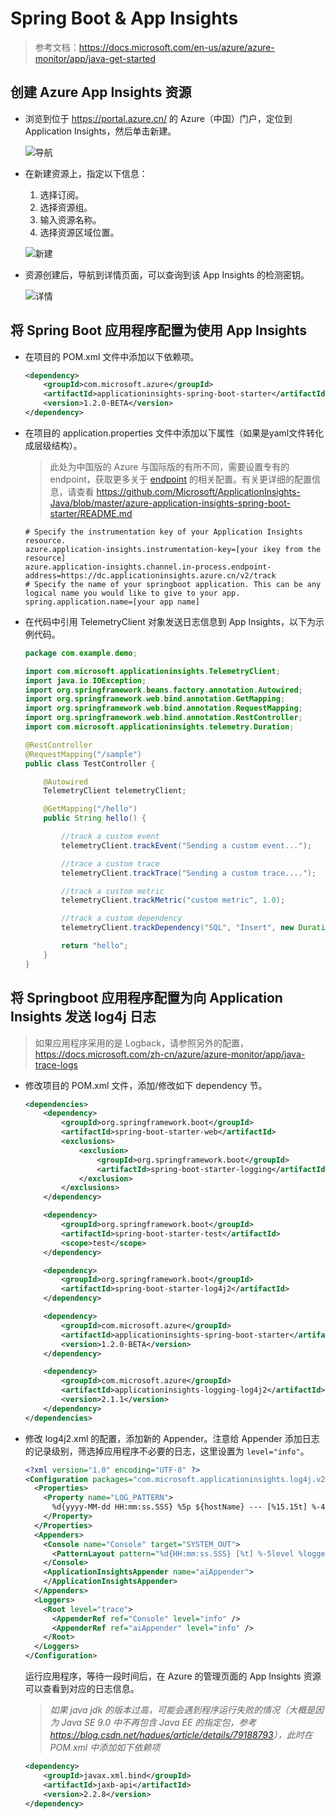 # Spring Boot & App Insights

> 参考文档：<https://docs.microsoft.com/en-us/azure/azure-monitor/app/java-get-started>

## 创建 Azure App Insights 资源

- 浏览到位于 <https://portal.azure.cn/> 的 Azure（中国）门户，定位到 Application Insights，然后单击新建。

  ![导航](./images/navigation.png)

- 在新建资源上，指定以下信息：
    1. 选择订阅。
    2. 选择资源组。
    3. 输入资源名称。
    4. 选择资源区域位置。

    ![新建](./images/new-insights.png)

- 资源创建后，导航到详情页面，可以查询到该 App Insights 的检测密钥。

  ![详情](./images/insights-info.png)

## 将 Spring Boot 应用程序配置为使用 App Insights

- 在项目的 POM.xml 文件中添加以下依赖项。

  ```xml
  <dependency>
      <groupId>com.microsoft.azure</groupId>
      <artifactId>applicationinsights-spring-boot-starter</artifactId>
      <version>1.2.0-BETA</version>
  </dependency>
  ```

- 在项目的 application.properties 文件中添加以下属性（如果是yaml文件转化成层级结构）。

  > 此处为中国版的 Azure 与国际版的有所不同，需要设置专有的 endpoint，获取更多关于 [endpoint](https://docs.microsoft.com/bs-latn-ba/azure/azure-monitor/app/custom-endpoints?view=aspnetcore-3.0#regions-that-require-endpoint-modification) 的相关配置。有关更详细的配置信息，请查看 <https://github.com/Microsoft/ApplicationInsights-Java/blob/master/azure-application-insights-spring-boot-starter/README.md>

  ```properties
  # Specify the instrumentation key of your Application Insights resource.
  azure.application-insights.instrumentation-key=[your ikey from the resource]
  azure.application-insights.channel.in-process.endpoint-address=https://dc.applicationinsights.azure.cn/v2/track
  # Specify the name of your springboot application. This can be any logical name you would like to give to your app.
  spring.application.name=[your app name]
  ```

- 在代码中引用 TelemetryClient 对象发送日志信息到 App Insights，以下为示例代码。

  ```java
  package com.example.demo;

  import com.microsoft.applicationinsights.TelemetryClient;
  import java.io.IOException;
  import org.springframework.beans.factory.annotation.Autowired;
  import org.springframework.web.bind.annotation.GetMapping;
  import org.springframework.web.bind.annotation.RequestMapping;
  import org.springframework.web.bind.annotation.RestController;
  import com.microsoft.applicationinsights.telemetry.Duration;

  @RestController
  @RequestMapping("/sample")
  public class TestController {

      @Autowired
      TelemetryClient telemetryClient;

      @GetMapping("/hello")
      public String hello() {

          //track a custom event
          telemetryClient.trackEvent("Sending a custom event...");

          //trace a custom trace
          telemetryClient.trackTrace("Sending a custom trace....");

          //track a custom metric
          telemetryClient.trackMetric("custom metric", 1.0);

          //track a custom dependency
          telemetryClient.trackDependency("SQL", "Insert", new Duration(0, 0, 1, 1, 1), true);

          return "hello";
      }
  }
  ```

## 将 Springboot 应用程序配置为向 Application Insights 发送 log4j 日志

> 如果应用程序采用的是 Logback，请参照另外的配置，<https://docs.microsoft.com/zh-cn/azure/azure-monitor/app/java-trace-logs>

- 修改项目的 POM.xml 文件，添加/修改如下 dependency 节。

  ```xml
  <dependencies>
      <dependency>
          <groupId>org.springframework.boot</groupId>
          <artifactId>spring-boot-starter-web</artifactId>
          <exclusions>
              <exclusion>
                  <groupId>org.springframework.boot</groupId>
                  <artifactId>spring-boot-starter-logging</artifactId>
              </exclusion>
          </exclusions>
      </dependency>

      <dependency>
          <groupId>org.springframework.boot</groupId>
          <artifactId>spring-boot-starter-test</artifactId>
          <scope>test</scope>
      </dependency>

      <dependency>
          <groupId>org.springframework.boot</groupId>
          <artifactId>spring-boot-starter-log4j2</artifactId>
      </dependency>

      <dependency>
          <groupId>com.microsoft.azure</groupId>
          <artifactId>applicationinsights-spring-boot-starter</artifactId>
          <version>1.2.0-BETA</version>
      </dependency>

      <dependency>
          <groupId>com.microsoft.azure</groupId>
          <artifactId>applicationinsights-logging-log4j2</artifactId>
          <version>2.1.1</version>
      </dependency>
  </dependencies>
  ```

- 修改 log4j2.xml 的配置，添加新的 Appender。注意给 Appender 添加日志的记录级别，筛选掉应用程序不必要的日志，这里设置为 `level="info"`。

  ```xml
  <?xml version="1.0" encoding="UTF-8" ?>
  <Configuration packages="com.microsoft.applicationinsights.log4j.v2">
    <Properties>
      <Property name="LOG_PATTERN">
        %d{yyyy-MM-dd HH:mm:ss.SSS} %5p ${hostName} --- [%15.15t] %-40.40c{1.} : %m%n%ex
      </Property>
    </Properties>
    <Appenders>
      <Console name="Console" target="SYSTEM_OUT">
        <PatternLayout pattern="%d{HH:mm:ss.SSS} [%t] %-5level %logger{36} - %msg%n"/>
      </Console>
      <ApplicationInsightsAppender name="aiAppender">
      </ApplicationInsightsAppender>
    </Appenders>
    <Loggers>
      <Root level="trace">
        <AppenderRef ref="Console" level="info" />
        <AppenderRef ref="aiAppender" level="info" />
      </Root>
    </Loggers>
  </Configuration>
  ```

  运行应用程序，等待一段时间后，在 Azure 的管理页面的 App Insights 资源可以查看到对应的日志信息。

  > *如果 java jdk 的版本过高，可能会遇到程序运行失败的情况（大概是因为 Java SE 9.0 中不再包含 Java EE 的指定包，参考 <https://blog.csdn.net/hadues/article/details/79188793>），此时在 POM.xml 中添加如下依赖项*

  ```xml
  <dependency>
      <groupId>javax.xml.bind</groupId>
      <artifactId>jaxb-api</artifactId>
      <version>2.2.8</version>
  </dependency>
  ```
